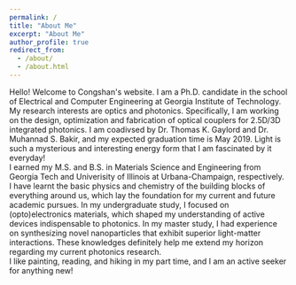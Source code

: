 ```yaml
---
permalink: /
title: "About Me"
excerpt: "About Me"
author_profile: true
redirect_from: 
  - /about/
  - /about.html
---
```


Hello! Welcome to Congshan's website. I am a Ph.D. candidate in the school of Electrical and Computer Engineering at Georgia Institute of Technology. My research interests are optics and photonics. Specifically, I am working on the design, optimization and fabrication of optical couplers for 2.5D/3D integrated photonics. I am coadivsed by Dr. Thomas K. Gaylord and Dr. Muhannad S. Bakir, and my expected graduation time is May 2019. Light is such a mysterious and interesting energy form that I am fascinated by it everyday!<br/>
I earned my M.S. and B.S. in Materials Science and Engineering from Georgia Tech and Univerisity of Illinois at Urbana-Champaign, respectively. I have learnt the basic physics and chemistry of the building blocks of everything around us, which lay the foundation for my current and future academic pursues. In my undergraduate study, I focused on (opto)electronics materials, which shaped my understanding of active devices indispensable to photonics. In my master study, I had experience on synthesizing novel nanoparticles that exhibit superior light-matter interactions. These knowledges definitely help me extend my horizon regarding my current photonics research.<br/>
I like painting, reading, and hiking in my part time, and I am an active seeker for anything new!
